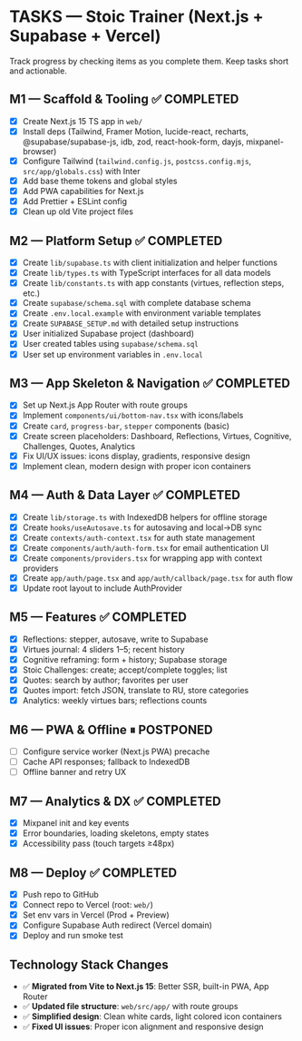 # TASKS — Stoic Trainer (Next.js + Supabase + Vercel)

Track progress by checking items as you complete them. Keep tasks short and actionable.

## M1 — Scaffold & Tooling ✅ COMPLETED
- [x] Create Next.js 15 TS app in `web/`
- [x] Install deps (Tailwind, Framer Motion, lucide-react, recharts, @supabase/supabase-js, idb, zod, react-hook-form, dayjs, mixpanel-browser)
- [x] Configure Tailwind (`tailwind.config.js`, `postcss.config.mjs`, `src/app/globals.css`) with Inter
- [x] Add base theme tokens and global styles
- [x] Add PWA capabilities for Next.js
- [x] Add Prettier + ESLint config
- [x] Clean up old Vite project files

## M2 — Platform Setup ✅ COMPLETED
- [x] Create `lib/supabase.ts` with client initialization and helper functions
- [x] Create `lib/types.ts` with TypeScript interfaces for all data models
- [x] Create `lib/constants.ts` with app constants (virtues, reflection steps, etc.)
- [x] Create `supabase/schema.sql` with complete database schema
- [x] Create `.env.local.example` with environment variable templates
- [x] Create `SUPABASE_SETUP.md` with detailed setup instructions
- [x] User initialized Supabase project (dashboard)
- [x] User created tables using `supabase/schema.sql`
- [x] User set up environment variables in `.env.local`

## M3 — App Skeleton & Navigation ✅ COMPLETED
- [x] Set up Next.js App Router with route groups
- [x] Implement `components/ui/bottom-nav.tsx` with icons/labels
- [x] Create `card`, `progress-bar`, `stepper` components (basic)
- [x] Create screen placeholders: Dashboard, Reflections, Virtues, Cognitive, Challenges, Quotes, Analytics
- [x] Fix UI/UX issues: icons display, gradients, responsive design
- [x] Implement clean, modern design with proper icon containers

## M4 — Auth & Data Layer ✅ COMPLETED
- [x] Create `lib/storage.ts` with IndexedDB helpers for offline storage
- [x] Create `hooks/useAutosave.ts` for autosaving and local->DB sync
- [x] Create `contexts/auth-context.tsx` for auth state management
- [x] Create `components/auth/auth-form.tsx` for email authentication UI
- [x] Create `components/providers.tsx` for wrapping app with context providers
- [x] Create `app/auth/page.tsx` and `app/auth/callback/page.tsx` for auth flow
- [x] Update root layout to include AuthProvider

## M5 — Features ✅ COMPLETED
- [x] Reflections: stepper, autosave, write to Supabase
- [x] Virtues journal: 4 sliders 1–5; recent history
- [x] Cognitive reframing: form + history; Supabase storage
- [x] Stoic Challenges: create; accept/complete toggles; list
- [x] Quotes: search by author; favorites per user
- [x] Quotes import: fetch JSON, translate to RU, store categories
- [x] Analytics: weekly virtues bars; reflections counts

## M6 — PWA & Offline ⏸ POSTPONED
- [ ] Configure service worker (Next.js PWA) precache
- [ ] Cache API responses; fallback to IndexedDB
- [ ] Offline banner and retry UX

## M7 — Analytics & DX ✅ COMPLETED
- [x] Mixpanel init and key events
- [x] Error boundaries, loading skeletons, empty states
- [x] Accessibility pass (touch targets ≥48px)

## M8 — Deploy ✅ COMPLETED
- [x] Push repo to GitHub
- [x] Connect repo to Vercel (root: `web/`)
- [x] Set env vars in Vercel (Prod + Preview)
- [x] Configure Supabase Auth redirect (Vercel domain)
- [x] Deploy and run smoke test

## Technology Stack Changes
- ✅ **Migrated from Vite to Next.js 15**: Better SSR, built-in PWA, App Router
- ✅ **Updated file structure**: `web/src/app/` with route groups
- ✅ **Simplified design**: Clean white cards, light colored icon containers
- ✅ **Fixed UI issues**: Proper icon alignment and responsive design